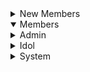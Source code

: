 <details>
<summary>New Members</summary>


</details>


<details open>
<summary>Members</summary>


</details>


<details>
<summary>Admin</summary>


</details>



<details>
<summary>Idol</summary>



</details>


<details>
<summary>System</summary>



</details>